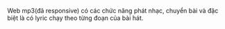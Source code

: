 Web mp3(đã responsive) có các chức năng phát nhạc, chuyển bài và đặc biệt là có lyric chạy theo từng đoạn của bài hát.
